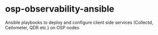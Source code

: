 # osp-observability-ansible
Ansible playbooks to deploy and configure client side services (Collectd, Ceilometer, QDR etc.) on OSP nodes

